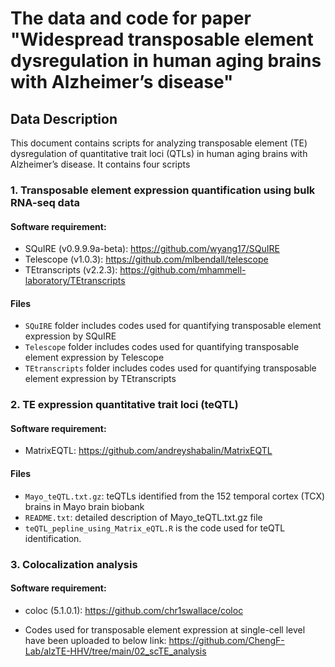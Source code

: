 # The data and code for paper "Widespread transposable element dysregulation in human aging brains with Alzheimer’s disease"


## Data Description
This document contains scripts for analyzing transposable element (TE) dysregulation of quantitative trait loci (QTLs) in human aging brains with Alzheimer’s disease. It contains four scripts


### 1. Transposable element expression quantification using bulk RNA-seq data

#### Software requirement:
* SQuIRE (v0.9.9.9a-beta): https://github.com/wyang17/SQuIRE
* Telescope (v1.0.3): https://github.com/mlbendall/telescope
* TEtranscripts (v2.2.3): https://github.com/mhammell-laboratory/TEtranscripts

#### Files
* `SQuIRE` folder includes codes used for quantifying transposable element expression by SQuIRE
* `Telescope` folder includes codes used for quantifying transposable element expression by Telescope
* `TEtranscripts` folder includes codes used for quantifying transposable element expression by TEtranscripts


### 2. TE expression quantitative trait loci (teQTL)

#### Software requirement:
* MatrixEQTL: https://github.com/andreyshabalin/MatrixEQTL

#### Files
* `Mayo_teQTL.txt.gz`: teQTLs identified from the 152 temporal cortex (TCX) brains in Mayo brain biobank
* `README.txt`: detailed description of Mayo_teQTL.txt.gz file
* `teQTL_pepline_using_Matrix_eQTL.R` is the code used for teQTL identification.


### 3. Colocalization analysis

#### Software requirement:
* coloc (5.1.0.1): https://github.com/chr1swallace/coloc


* Codes used for transposable element expression at single-cell level have been uploaded to below link: https://github.com/ChengF-Lab/alzTE-HHV/tree/main/02_scTE_analysis
